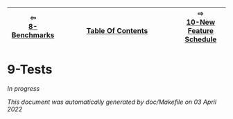 
| ⇦ <br />[8-Benchmarks](benchmarks.md)  | <br />[Table Of Contents](toc.md)<br /> <img width=1000/> | ⇨ <br />[10-New Feature Schedule](feature-schedule.md)   |
| ----------- | ----------- | ----------- |



# 9-Tests

*In progress*







_This document was automatically generated by doc/Makefile on 03 April 2022_

